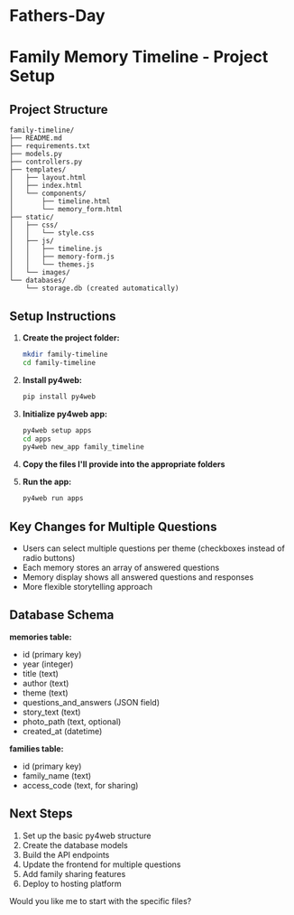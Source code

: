 # Fathers-Day
# Family Memory Timeline - Project Setup

## Project Structure
```
family-timeline/
├── README.md
├── requirements.txt
├── models.py
├── controllers.py
├── templates/
│   ├── layout.html
│   ├── index.html
│   └── components/
│       ├── timeline.html
│       └── memory_form.html
├── static/
│   ├── css/
│   │   └── style.css
│   ├── js/
│   │   ├── timeline.js
│   │   ├── memory-form.js
│   │   └── themes.js
│   └── images/
└── databases/
    └── storage.db (created automatically)
```

## Setup Instructions

1. **Create the project folder:**
   ```bash
   mkdir family-timeline
   cd family-timeline
   ```

2. **Install py4web:**
   ```bash
   pip install py4web
   ```

3. **Initialize py4web app:**
   ```bash
   py4web setup apps
   cd apps
   py4web new_app family_timeline
   ```

4. **Copy the files I'll provide into the appropriate folders**

5. **Run the app:**
   ```bash
   py4web run apps
   ```

## Key Changes for Multiple Questions

- Users can select multiple questions per theme (checkboxes instead of radio buttons)
- Each memory stores an array of answered questions
- Memory display shows all answered questions and responses
- More flexible storytelling approach

## Database Schema

**memories table:**
- id (primary key)
- year (integer)
- title (text)
- author (text) 
- theme (text)
- questions_and_answers (JSON field)
- story_text (text)
- photo_path (text, optional)
- created_at (datetime)

**families table:**
- id (primary key)
- family_name (text)
- access_code (text, for sharing)

## Next Steps

1. Set up the basic py4web structure
2. Create the database models
3. Build the API endpoints
4. Update the frontend for multiple questions
5. Add family sharing features
6. Deploy to hosting platform

Would you like me to start with the specific files?